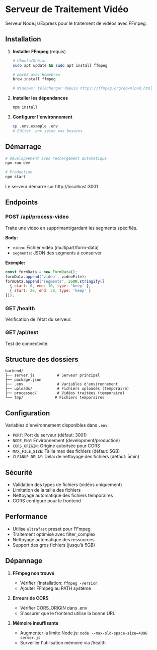 # Serveur de Traitement Vidéo

Serveur Node.js/Express pour le traitement de vidéos avec FFmpeg.

## Installation

1. **Installer FFmpeg** (requis)
   ```bash
   # Ubuntu/Debian
   sudo apt update && sudo apt install ffmpeg
   
   # macOS avec Homebrew
   brew install ffmpeg
   
   # Windows: télécharger depuis https://ffmpeg.org/download.html
   ```

2. **Installer les dépendances**
   ```bash
   npm install
   ```

3. **Configurer l'environnement**
   ```bash
   cp .env.example .env
   # Éditer .env selon vos besoins
   ```

## Démarrage

```bash
# Développement avec rechargement automatique
npm run dev

# Production
npm start
```

Le serveur démarre sur http://localhost:3001

## Endpoints

### POST /api/process-video
Traite une vidéo en supprimant/gardant les segments spécifiés.

**Body:**
- `video`: Fichier vidéo (multipart/form-data)
- `segments`: JSON des segments à conserver

**Exemple:**
```javascript
const formData = new FormData();
formData.append('video', videoFile);
formData.append('segments', JSON.stringify([
  { start: 0, end: 10, type: 'keep' },
  { start: 20, end: 30, type: 'keep' }
]));
```

### GET /health
Vérification de l'état du serveur.

### GET /api/test
Test de connectivité.

## Structure des dossiers

```
backend/
├── server.js          # Serveur principal
├── package.json
├── .env               # Variables d'environnement
├── uploads/           # Fichiers uploadés (temporaire)
├── processed/         # Vidéos traitées (temporaire)
└── tmp/              # Fichiers temporaires
```

## Configuration

Variables d'environnement disponibles dans `.env`:

- `PORT`: Port du serveur (défaut: 3001)
- `NODE_ENV`: Environnement (development/production)
- `CORS_ORIGIN`: Origine autorisée pour CORS
- `MAX_FILE_SIZE`: Taille max des fichiers (défaut: 5GB)
- `CLEANUP_DELAY`: Délai de nettoyage des fichiers (défaut: 5min)

## Sécurité

- Validation des types de fichiers (vidéos uniquement)
- Limitation de la taille des fichiers
- Nettoyage automatique des fichiers temporaires
- CORS configuré pour le frontend

## Performance

- Utilise `ultrafast` preset pour FFmpeg
- Traitement optimisé avec filter_complex
- Nettoyage automatique des ressources
- Support des gros fichiers (jusqu'à 5GB)

## Dépannage

1. **FFmpeg non trouvé**
   - Vérifier l'installation: `ffmpeg -version`
   - Ajouter FFmpeg au PATH système

2. **Erreurs de CORS**
   - Vérifier CORS_ORIGIN dans .env
   - S'assurer que le frontend utilise la bonne URL

3. **Mémoire insuffisante**
   - Augmenter la limite Node.js: `node --max-old-space-size=4096 server.js`
   - Surveiller l'utilisation mémoire via /health